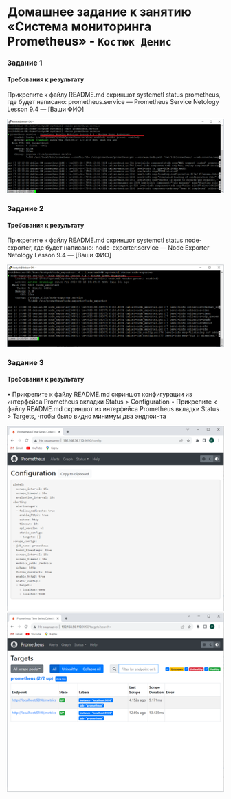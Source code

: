 # Домашнее задание к занятию «Система мониторинга Prometheus» - `Костюк Денис`

### Задание 1
#### Требования к результату
Прикрепите к файлу README.md скриншот systemctl status prometheus, где будет написано: prometheus.service — Prometheus Service Netology Lesson 9.4 — [Ваши ФИО]

![Скрин1](https://github.com/denniskostyuk/Prometheus-1/blob/main/task_1.png)

### Задание 2
#### Требования к результату
Прикрепите к файлу README.md скриншот systemctl status node-exporter, где будет написано: node-exporter.service — Node Exporter Netology Lesson 9.4 — [Ваши ФИО]

![Скрин2](https://github.com/denniskostyuk/Prometheus-1/blob/main/task_2.png)

### Задание 3
#### Требования к результату
•	  Прикрепите к файлу README.md скриншот конфигурации из интерфейса Prometheus вкладки Status > Configuration
•	  Прикрепите к файлу README.md скриншот из интерфейса Prometheus вкладки Status > Targets, чтобы было видно минимум два эндпоинта

![Скрин3_1](https://github.com/denniskostyuk/Prometheus-1/blob/main/task_3_1.png)
![Скрин3_2](https://github.com/denniskostyuk/Prometheus-1/blob/main/task_3_2.png)
